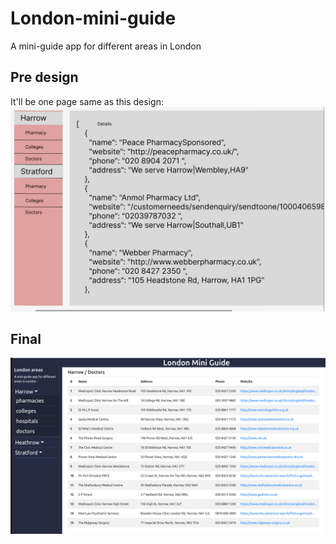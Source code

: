 # London-mini-guide
A mini-guide app for different areas in London
## Pre design 
It'll be one page same as this design:
![Example Screenshot from the main page](./design/Screenshot%20from%202022-05-22%2013-16-52.png)

## Final
![Screenshot from the main page](./design/Screenshot%20from%202022-05-26%2013-02-30.png)
